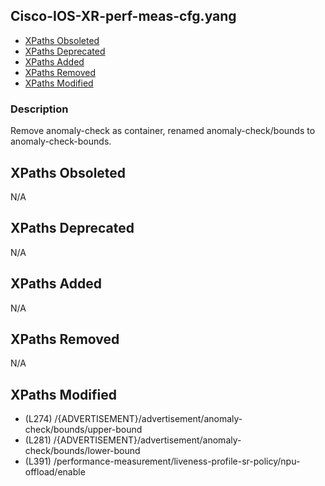 ## Cisco-IOS-XR-perf-meas-cfg.yang

- [XPaths Obsoleted](#xpaths-obsoleted)
- [XPaths Deprecated](#xpaths-deprecated)
- [XPaths Added](#xpaths-added)
- [XPaths Removed](#xpaths-removed)
- [XPaths Modified](#xpaths-modified)

### Description

Remove anomaly-check as container, renamed anomaly-check/bounds to anomaly-check-bounds.

## XPaths Obsoleted

N/A

## XPaths Deprecated

N/A

## XPaths Added

N/A

## XPaths Removed

N/A

## XPaths Modified

- (L274)	/{ADVERTISEMENT}/advertisement/anomaly-check/bounds/upper-bound
- (L281)	/{ADVERTISEMENT}/advertisement/anomaly-check/bounds/lower-bound
- (L391)	/performance-measurement/liveness-profile-sr-policy/npu-offload/enable

